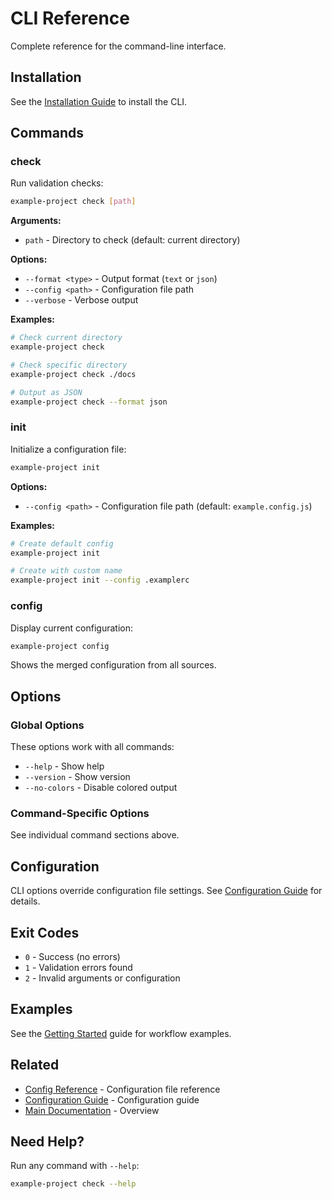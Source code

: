 # CLI Reference

Complete reference for the command-line interface.

## Installation

See the [Installation Guide](../guides/installation.md) to install the CLI.

## Commands

### check

Run validation checks:

```bash
example-project check [path]
```

**Arguments:**
- `path` - Directory to check (default: current directory)

**Options:**
- `--format <type>` - Output format (`text` or `json`)
- `--config <path>` - Configuration file path
- `--verbose` - Verbose output

**Examples:**

```bash
# Check current directory
example-project check

# Check specific directory
example-project check ./docs

# Output as JSON
example-project check --format json
```

### init

Initialize a configuration file:

```bash
example-project init
```

**Options:**
- `--config <path>` - Configuration file path (default: `example.config.js`)

**Examples:**

```bash
# Create default config
example-project init

# Create with custom name
example-project init --config .examplerc
```

### config

Display current configuration:

```bash
example-project config
```

Shows the merged configuration from all sources.

## Options

### Global Options

These options work with all commands:

- `--help` - Show help
- `--version` - Show version
- `--no-colors` - Disable colored output

### Command-Specific Options

See individual command sections above.

## Configuration

CLI options override configuration file settings. See [Configuration Guide](../guides/configuration.md) for details.

## Exit Codes

- `0` - Success (no errors)
- `1` - Validation errors found
- `2` - Invalid arguments or configuration

## Examples

See the [Getting Started](../getting-started.md) guide for workflow examples.

## Related

- [Config Reference](./config.md) - Configuration file reference
- [Configuration Guide](../guides/configuration.md) - Configuration guide
- [Main Documentation](../README.md) - Overview

## Need Help?

Run any command with `--help`:

```bash
example-project check --help
```

